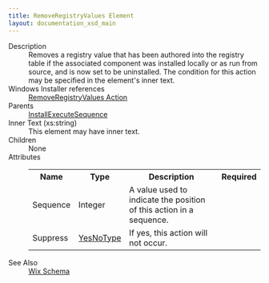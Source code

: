 ```yaml
---
title: RemoveRegistryValues Element
layout: documentation_xsd_main
---
```

<dl>
  <dt>Description</dt>
  <dd>Removes a registry value that has been authored into the registry table if the associated component was installed locally or as run from source, and is now set to be uninstalled.  The condition for this action may be specified in the element's inner text.</dd>
  <dt>Windows Installer references</dt>
  <dd>
    <a href="http://msdn.microsoft.com/library/aa371207.aspx" target="_blank">RemoveRegistryValues Action</a>
  </dd>
  <dt>Parents</dt>
  <dd>
    <a href="../wix/installexecutesequence">InstallExecuteSequence</a>
  </dd>
  <dt>Inner Text (xs:string)</dt>
  <dd>This element may have inner text.</dd>
  <dt>Children</dt>
  <dd>None</dd>
  <dt>Attributes</dt>
  <dd>
    <table cellspacing="0" cellpadding="0" class="schema">
      <tr>
        <th width="15%">Name</th>
        <th width="15%">Type</th>
        <th width="65%">Description</th>
        <th width="15%">Required</th>
      </tr>
      <tr>
        <td>Sequence</td>
        <td>Integer</td>
        <td>A value used to indicate the position of this action in a sequence.</td>
        <td>&nbsp;</td>
      </tr>
      <tr>
        <td>Suppress</td>
        <td><a href="../wix/simple_type_yesnotype">YesNoType</a></td>
        <td>If yes, this action will not occur.</td>
        <td>&nbsp;</td>
      </tr>
    </table>
  </dd>
  <dt>See Also</dt>
  <dd>
    <a href="../wix">Wix Schema</a>
  </dd>
</dl>
